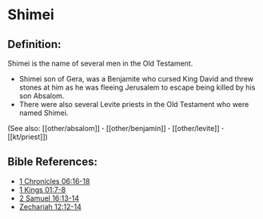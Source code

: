 # Shimei #

## Definition: ##

Shimei is the name of several men in the Old Testament.

* Shimei son of Gera, was a Benjamite who cursed King David and threw stones at him as he was fleeing Jerusalem to escape being killed by his son Absalom.
* There were also several Levite priests in the Old Testament who were named Shimei.

(See also: [[other/absalom]] **·** [[other/benjamin]] **·** [[other/levite]] **·** [[kt/priest]])

## Bible References: ##

* [1 Chronicles 06:16-18](en/tn/1ch/help/06/16)
* [1 Kings 01:7-8](en/tn/1ki/help/01/07)
* [2 Samuel 16:13-14](en/tn/2sa/help/16/13)
* [Zechariah 12:12-14](en/tn/zec/help/12/12)